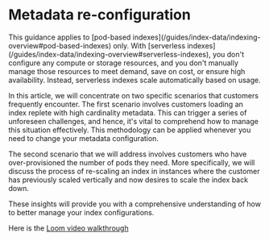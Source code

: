 # Metadata re-configuration

<Note>
  This guidance applies to [pod-based indexes](/guides/index-data/indexing-overview#pod-based-indexes) only. With [serverless indexes](/guides/index-data/indexing-overview#serverless-indexes), you don't configure any compute or storage resources, and you don't manually manage those resources to meet demand, save on cost, or ensure high availability. Instead, serverless indexes scale automatically based on usage.
</Note>

In this article, we will concentrate on two specific scenarios that customers frequently encounter. The first scenario involves customers loading an index replete with high cardinality metadata. This can trigger a series of unforeseen challenges, and hence, it's vital to comprehend how to manage this situation effectively. This methodology can be applied whenever you need to change your metadata configuration.

The second scenario that we will address involves customers who have over-provisioned the number of pods they need. More specifically, we will discuss the process of re-scaling an index in instances where the customer has previously scaled vertically and now desires to scale the index back down.

These insights will provide you with a comprehensive understanding of how to better manage your index configurations.

Here is the [Loom video walkthrough](https://www.loom.com/share/ce6f5dd0c3e14ba0b988fe32d96b703a?sid=48646dfe-c10c-4143-82c6-031fefe05a68)
